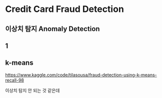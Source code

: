 # Credit Card Fraud Detection
## 이상치 탐지 Anomaly Detection

## 1
## k-means
https://www.kaggle.com/code/tilasousa/fraud-detection-using-k-means-recall-98

이상치 탐지 안 되는 것 같은데
